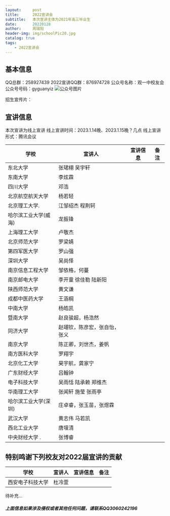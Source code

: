 ```yaml
---
layout:     post
title:      2022宣讲会
subtitle:   本次宣讲主体为2021年高三毕业生
date:       20220128
author:     周瑞阳
header-img: img/schoolPic20.jpg
catalog: true
tags:
    - 2022宣讲会
---
```

## 基本信息
QQ总群：258927439
2022宣讲QQ群：876974728
公众号名称：观一中校友会
公众号号码：gyguanyiz
![公众号图片]([img/Gzh_account.png](https://github.com/gyzxyh/gyzxyh.github.io/blob/master/img/Gzh_account.png))

招生宣传片：

## 宣讲信息
本次宣讲为线上宣讲
线上宣讲时间：2023.1.14晚、2023.1.15晚？几点
线上宣讲形式：腾讯会议


|学校 |宣讲人|宣讲信息|备注|
|---|--------|------------|--------|
|东北大学				|张珺栩 吴宇轩                      |      |       |
|东南大学				|李炫霖                             |      |       |
|四川大学				|邓浩                               |      |       |
|北京航空航天大学		|		杨若轻                      |      |       |
|北京理工大学.			|	江邹绍杰 程荆轲                 |      |       |
|哈尔滨工业大学(威海)	|			龙振锋                  |      |       |
|上海理工大学			|	卢敬杰                          |      |       |
|北京师范大学			|	罗梁婧                          |      |       |
|第四军医大学			|	罗山强                          |      |       |
|深圳大学				|吴尚怿                             |      |       |
|南京信息工程大学		|		邹依格，何蔓                |      |       |
|南京邮电大学			|	李开童 徐佳勒 陆新阳            |      |       |
|陕西师范大学			|	黄文谦                          |      |       |
|成都中医药大学			|	王涵棡                          |      |       |
|中南大学				|杨皓凯                             |      |       |
|暨南大学				| 赵良骏超，杨浩然                  |      |       |
|同济大学 				|赵翊钦，陈彦宏，张自怡，张义       |      |       |
|南京大学 				|陈正卿，刘世杰，姜帆               |      |       |
|南方医科大学 			|	罗翔宇                          |      |       |
|北京化工大学 			|	昊宇航，龚家宁                  |      |       |
|广东财经大学 			|	吕翰钟                          |      |       |
|电子科技大学 			|	吴雨恬 陆承赖 郑维杰            |      |       |
|华南理工大学 			|	张闻轩  施莹 张雨亭             |      |       |
|哈尔滨工业大学(深圳) 	|			庄卓睿，张玉苗，张煜霖  |      |       |
|武汉大学  				|黄志伟 马若凯                      |      |       |
|西北工业大学  			|	唐壇清                          |      |       |
|中央财经大学 .			|	张博睿                          |      |       |


## 特别鸣谢下列校友对2022届宣讲的贡献

|学校 |宣讲人|宣讲信息|备注|
|---|--------|------------|--------|
|西安电子科技大学				|杜冷萱                      |      |       |

待补充...

##### 上面信息如果涉及侵权或者其他任何问题，请联系QQ3060242196





